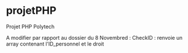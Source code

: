 # projetPHP
Projet PHP Polytech

A modifier par rapport au dossier du 8 Novembred :
CheckID : renvoie un array contenant l'ID_personnel et le droit
